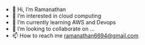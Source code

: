 - 👋 Hi, I’m Ramanathan
- 👀 I’m interested in cloud computing
- 🌱 I’m currently learning AWS and Devops
- 💞️ I’m looking to collaborate on ...
- 📫 How to reach me ramanathan6694@gmail.com

<!---
Ram-6694/Ram-6694 is a ✨ special ✨ repository because its `README.md` (this file) appears on your GitHub profile.
You can click the Preview link to take a look at your changes.
--->
